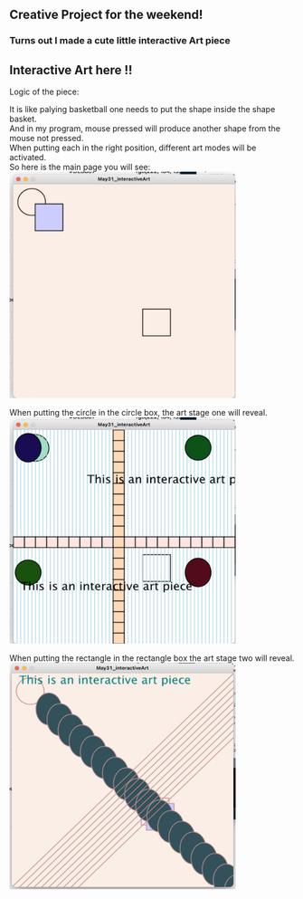## Creative Project for the weekend!
### Turns out I made a cute little interactive Art piece

## Interactive Art here !!

Logic of the piece:

It is like palying basketball one needs to put the shape inside the shape basket.  
And in my program, mouse pressed will produce another shape from the mouse not pressed.  
When putting each in the right position, different art modes will be activated.  
So here is the main page you will see:  
<img src="https://github.com/FairyyGenie/introToIM/blob/main/May31/artmain.png" width="400" height="400">

When putting the circle in the circle box, the art stage one will reveal.  
<img src="https://github.com/FairyyGenie/introToIM/blob/main/May31/artmode2.png" width="400" height="400">

When putting the rectangle in the rectangle box the art stage two will reveal.  
<img src="https://github.com/FairyyGenie/introToIM/blob/main/May31/Artmode1.png" width="400" height="400">


